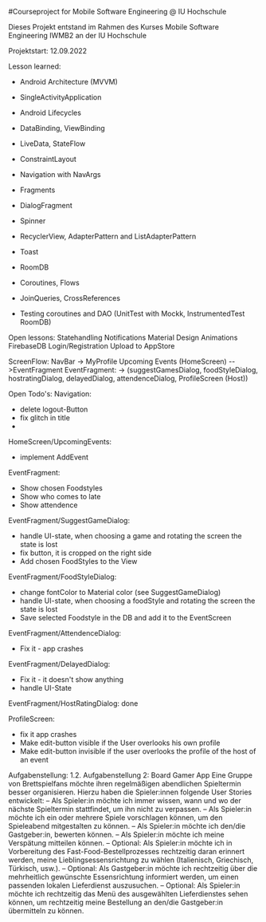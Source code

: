 #Courseproject for Mobile Software Engineering @ IU Hochschule

Dieses Projekt entstand  im Rahmen des Kurses Mobile Software Engineering IWMB2 an der IU Hochschule

Projektstart: 12.09.2022 

Lesson learned: 
- Android Architecture (MVVM) 
- SingleActivityApplication
- Android Lifecycles
- DataBinding, ViewBinding
- LiveData, StateFlow 
- ConstraintLayout 

- Navigation with NavArgs
- Fragments 
- DialogFragment
- Spinner
- RecyclerView, AdapterPattern and ListAdapterPattern
- Toast 

- RoomDB
- Coroutines, Flows
- JoinQueries, CrossReferences
- Testing coroutines and DAO (UnitTest with Mockk, InstrumentedTest RoomDB)

Open lessons:
Statehandling 
Notifications 
Material Design
Animations
FirebaseDB
Login/Registration
Upload to AppStore

ScreenFlow:
NavBar -> MyProfile
Upcoming Events (HomeScreen) -->EventFragment
EventFragment: -> (suggestGamesDialog, foodStyleDialog, hostratingDialog, delayedDialog, attendenceDialog, ProfileScreen (Host))

Open Todo's: 
Navigation:
- delete logout-Button
- fix glitch in title
- 
HomeScreen/UpcomingEvents:
- implement AddEvent

EventFragment: 
- Show chosen Foodstyles
- Show who comes to late
- Show attendence

EventFragment/SuggestGameDialog: 
- handle UI-state, when choosing a game and rotating the screen the state is lost
- fix button, it is cropped on the right side
- Add chosen FoodStyles to the View 
  
EventFragment/FoodStyleDialog:
- change fontColor to Material color (see SuggestGameDialog)
- handle UI-state, when choosing a foodStyle and rotating the screen the state is lost
- Save selected Foodstyle in the DB and add it to the EventScreen
  
EventFragment/AttendenceDialog:
- Fix it - app crashes

EventFragment/DelayedDialog:
- Fix it - it doesn't show anything
- handle UI-State

EventFragment/HostRatingDialog:
done

ProfileScreen: 
- fix it app crashes
- Make edit-button visible if the User overlooks his own profile
- Make edit-button invisible if the user overlooks the profile of the host of an event


Aufgabenstellung:
1.2. Aufgabenstellung 2: Board Gamer App
Eine Gruppe von Brettspielfans möchte ihren regelmäßigen abendlichen Spieltermin besser organisieren. Hierzu
haben die Spieler:innen folgende User Stories entwickelt:
– Als Spieler:in möchte ich immer wissen, wann und wo der nächste Spieltermin stattfindet, um ihn nicht
zu verpassen.
– Als Spieler:in möchte ich ein oder mehrere Spiele vorschlagen können, um den Spieleabend mitgestalten
zu können.
– Als Spieler:in möchte ich den/die Gastgeber:in, bewerten können.
– Als Spieler:in möchte ich meine Verspätung mitteilen können.
– Optional: Als Spieler:in möchte ich in Vorbereitung des Fast-Food-Bestellprozesses rechtzeitig daran
erinnert werden, meine Lieblingsessensrichtung zu wählen (Italienisch, Griechisch, Türkisch, usw.).
– Optional: Als Gastgeber:in möchte ich rechtzeitig über die mehrheitlich gewünschte Essensrichtung
informiert werden, um einen passenden lokalen Lieferdienst auszusuchen.
– Optional: Als Spieler:in möchte ich rechtzeitig das Menü des ausgewählten Lieferdienstes sehen können,
um rechtzeitig meine Bestellung an den/die Gastgeber:in übermitteln zu können.
